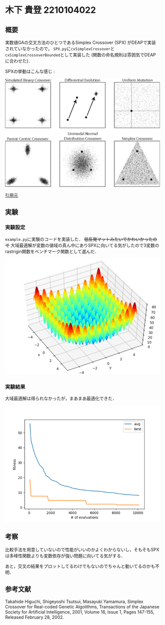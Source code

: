 # 木下 貴登 2210104022
## 概要
実数値GAの交叉方法のひとつであるSimplex Crossover (SPX) がDEAPで実装されていなかったので，
`SPX.py`に`cxSimplexCrossover`と`cxSimplexCrossoverBounded`として実装した (関数の命名規則は雰囲気でDEAPに合わせた)．

SPXの挙動はこんな感じ :

![交叉の比較](spx.png)

[引用元](https://waterprogramming.wordpress.com/2018/11/26/introduction-to-borg-operators-part-1-simplex-crossover-spx/)

## 実験
### 実験設定
`example.py`に実験のコードを実装した．
~~低反発マットみたいでかわいかったので~~
大域最適解が変数の値域の真ん中にありSPXに向いてる気がしたので3変数のrastrigin関数をベンチマーク関数として選んだ．

![rastrigin関数](rastrigin.hires.png)

### 実験結果
大域最適解は得られなかったが，まあまあ最適化できた．

![結果](result.png)

## 考察
比較手法を用意していないので性能がいいのかよくわからないし，そもそもSPXは多峰性関数よりも変数依存が強い問題に向いてる気がする．

あと，交叉の結果をプロットしてるわけでもないのでちゃんと動いてるのかも不明．

## 参考文献
Takahide Higuchi, Shigeyoshi Tsutsui, Masayuki Yamamura,
Simplex Crossover for Real-coded Genetic Algolithms,
Transactions of the Japanese Society for Artificial Intelligence,
2001, Volume 16, Issue 1, Pages 147-155, Released February 28, 2002.
